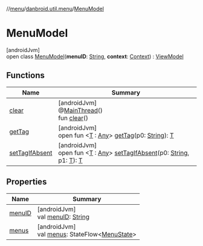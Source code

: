 //[menu](../../../index.md)/[danbroid.util.menu](../index.md)/[MenuModel](index.md)

# MenuModel

[androidJvm]\
open class [MenuModel](index.md)(**menuID**: [String](https://kotlinlang.org/api/latest/jvm/stdlib/kotlin/-string/index.html), **context**: [Context](https://developer.android.com/reference/kotlin/android/content/Context.html)) : [ViewModel](https://developer.android.com/reference/kotlin/androidx/lifecycle/ViewModel.html)

## Functions

| Name | Summary |
|---|---|
| [clear](index.md#-1936886459%2FFunctions%2F1173194265) | [androidJvm]<br>@[MainThread](https://developer.android.com/reference/kotlin/androidx/annotation/MainThread.html)()<br>fun [clear](index.md#-1936886459%2FFunctions%2F1173194265)() |
| [getTag](index.md#-215894976%2FFunctions%2F1173194265) | [androidJvm]<br>open fun <[T](index.md#-215894976%2FFunctions%2F1173194265) : [Any](https://kotlinlang.org/api/latest/jvm/stdlib/kotlin/-any/index.html)> [getTag](index.md#-215894976%2FFunctions%2F1173194265)(p0: [String](https://kotlinlang.org/api/latest/jvm/stdlib/kotlin/-string/index.html)): [T](index.md#-215894976%2FFunctions%2F1173194265) |
| [setTagIfAbsent](index.md#-1567230750%2FFunctions%2F1173194265) | [androidJvm]<br>open fun <[T](index.md#-1567230750%2FFunctions%2F1173194265) : [Any](https://kotlinlang.org/api/latest/jvm/stdlib/kotlin/-any/index.html)> [setTagIfAbsent](index.md#-1567230750%2FFunctions%2F1173194265)(p0: [String](https://kotlinlang.org/api/latest/jvm/stdlib/kotlin/-string/index.html), p1: [T](index.md#-1567230750%2FFunctions%2F1173194265)): [T](index.md#-1567230750%2FFunctions%2F1173194265) |

## Properties

| Name | Summary |
|---|---|
| [menuID](menu-i-d.md) | [androidJvm]<br>val [menuID](menu-i-d.md): [String](https://kotlinlang.org/api/latest/jvm/stdlib/kotlin/-string/index.html) |
| [menus](menus.md) | [androidJvm]<br>val [menus](menus.md): StateFlow<[MenuState](../-menu-state/index.md)> |

